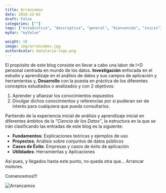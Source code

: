 ```yaml
---
title: Arrancamos
date: 2018-12-01
draft: False
categories: [""]
tags: ["estadistica", "descriptiva", "general", "bienvenida", "inicio"]
myVar: "myValue"

weight: 10
image: img/arrancamos.jpg
authorAvatar: datalaria-logo.png
---
```


El propósito de este blog consiste en llevar a cabo una labor de I+D personal centrada en mundo de los datos. **Investigación** enfocada en el estudio y aprendizaje en el análisis de datos y sus campos de aplicación y herramientas y, **Desarrollo** con la puesta en práctica de los diferentes conceptos estudiados o analizados y con 2 objetivos:

 1.	Aprender y afianzar los conocimientos expuestos
 2.	Divulgar dichos conocimientos y referencias por si pudieran ser de interés para cualquiera que pueda consultarlos.

Partiendo de la experiencia inicial de análisis y aprendizaje inicial en diferentes ámbitos de la *“Ciencia de los Datos”*, la estructura en la que se irán clasificando las entradas de este blog es la siguiente:

 *	**Fundamentos**: Explicaciones teóricas y ejemplos de uso
 * **Proyectos**: Análisis sobre conjuntos de datos públicos
 * **Casos de Éxito**: Empresas y casos de éxito de aplicación
 *	**Utilidades**: Herramientas y Aplicaciones

Así pues, y llegados hasta este punto, no queda otra que… Arrancar motores.

Comencemos!!!

![Arrancamos](/img/arrancamos.jpg)
